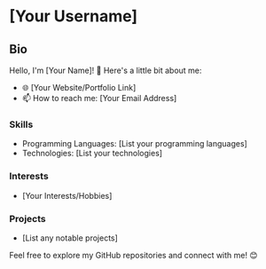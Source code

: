 # [Your Username]

## Bio

Hello, I'm [Your Name]! 👋 Here's a little bit about me:

- 🌐 [Your Website/Portfolio Link]
- 📫 How to reach me: [Your Email Address]

### Skills

- Programming Languages: [List your programming languages]
- Technologies: [List your technologies]

### Interests

- [Your Interests/Hobbies]

### Projects

- [List any notable projects]

Feel free to explore my GitHub repositories and connect with me! 😊

